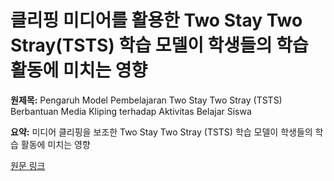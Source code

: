 # 클리핑 미디어를 활용한 Two Stay Two Stray(TSTS) 학습 모델이 학생들의 학습 활동에 미치는 영향

**원제목:** Pengaruh Model Pembelajaran Two Stay Two Stray (TSTS) Berbantuan Media Kliping terhadap Aktivitas Belajar Siswa

**요약:** 미디어 클리핑을 보조한 Two Stay Two Stray (TSTS) 학습 모델이 학생들의 학습 활동에 미치는 영향

[원문 링크](https://scholar.google.com/scholar_url?url=http://jiip.stkipyapisdompu.ac.id/jiip/index.php/JIIP/article/download/8811/5981&hl=ko&sa=X&d=3008397482854974748&ei=6ip1aM7uNoyu6rQPwf7_mAk&scisig=AAZF9b8CWS1vb3yH6eFKHeQTTMSO&oi=scholaralrt&hist=BNQUaiIAAAAJ:16556401398369964382:AAZF9b9VtHHXwIoqHiwlXLH1zz4i&html=&pos=3&folt=kw-top)

